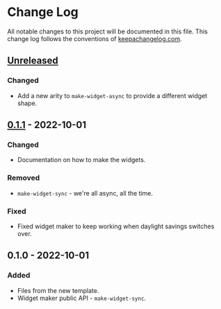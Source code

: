 # Change Log
All notable changes to this project will be documented in this file. This change log follows the conventions of [keepachangelog.com](http://keepachangelog.com/).

## [Unreleased]
### Changed
- Add a new arity to `make-widget-async` to provide a different widget shape.

## [0.1.1] - 2022-10-01
### Changed
- Documentation on how to make the widgets.

### Removed
- `make-widget-sync` - we're all async, all the time.

### Fixed
- Fixed widget maker to keep working when daylight savings switches over.

## 0.1.0 - 2022-10-01
### Added
- Files from the new template.
- Widget maker public API - `make-widget-sync`.

[Unreleased]: https://github.com/zachcp/ghclerk/compare/0.1.1...HEAD
[0.1.1]: https://github.com/zachcp/ghclerk/compare/0.1.0...0.1.1
